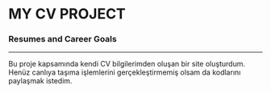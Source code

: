 # MY CV PROJECT
### Resumes and Career Goals  
<hr>
Bu proje kapsamında kendi CV bilgilerimden oluşan bir site oluşturdum. Henüz canlıya taşıma işlemlerini gerçekleştirmemiş olsam da kodlarını paylaşmak istedim. 
